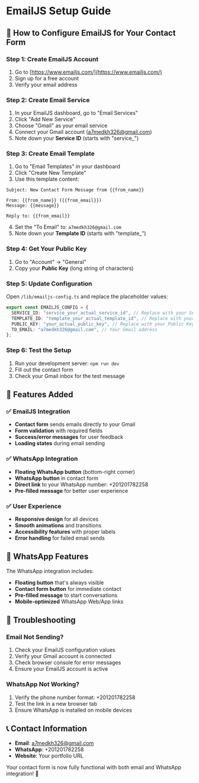 # EmailJS Setup Guide

## 📧 How to Configure EmailJS for Your Contact Form

### Step 1: Create EmailJS Account

1. Go to [https://www.emailjs.com/](https://www.emailjs.com/)
2. Sign up for a free account
3. Verify your email address

### Step 2: Create Email Service

1. In your EmailJS dashboard, go to "Email Services"
2. Click "Add New Service"
3. Choose "Gmail" as your email service
4. Connect your Gmail account (a7medkh326@gmail.com)
5. Note down your **Service ID** (starts with "service\_")

### Step 3: Create Email Template

1. Go to "Email Templates" in your dashboard
2. Click "Create New Template"
3. Use this template content:

```
Subject: New Contact Form Message from {{from_name}}

From: {{from_name}} ({{from_email}})
Message: {{message}}

Reply to: {{from_email}}
```

4. Set the "To Email" to: `a7medkh326@gmail.com`
5. Note down your **Template ID** (starts with "template\_")

### Step 4: Get Your Public Key

1. Go to "Account" → "General"
2. Copy your **Public Key** (long string of characters)

### Step 5: Update Configuration

Open `/lib/emailjs-config.ts` and replace the placeholder values:

```typescript
export const EMAILJS_CONFIG = {
  SERVICE_ID: "service_your_actual_service_id", // Replace with your Service ID
  TEMPLATE_ID: "template_your_actual_template_id", // Replace with your Template ID
  PUBLIC_KEY: "your_actual_public_key", // Replace with your Public Key
  TO_EMAIL: "a7medkh326@gmail.com", // Your Gmail address
};
```

### Step 6: Test the Setup

1. Run your development server: `npm run dev`
2. Fill out the contact form
3. Check your Gmail inbox for the test message

## 🚀 Features Added

### ✅ EmailJS Integration

- **Contact form** sends emails directly to your Gmail
- **Form validation** with required fields
- **Success/error messages** for user feedback
- **Loading states** during email sending

### ✅ WhatsApp Integration

- **Floating WhatsApp button** (bottom-right corner)
- **WhatsApp button** in contact form
- **Direct link** to your WhatsApp number: +201201782258
- **Pre-filled message** for better user experience

### ✅ User Experience

- **Responsive design** for all devices
- **Smooth animations** and transitions
- **Accessibility features** with proper labels
- **Error handling** for failed email sends

## 📱 WhatsApp Features

The WhatsApp integration includes:

- **Floating button** that's always visible
- **Contact form button** for immediate contact
- **Pre-filled message** to start conversations
- **Mobile-optimized** WhatsApp Web/App links

## 🔧 Troubleshooting

### Email Not Sending?

1. Check your EmailJS configuration values
2. Verify your Gmail account is connected
3. Check browser console for error messages
4. Ensure your EmailJS account is active

### WhatsApp Not Working?

1. Verify the phone number format: +201201782258
2. Test the link in a new browser tab
3. Ensure WhatsApp is installed on mobile devices

## 📞 Contact Information

- **Email**: a7medkh326@gmail.com
- **WhatsApp**: +201201782258
- **Website**: Your portfolio URL

Your contact form is now fully functional with both email and WhatsApp integration! 🎉
